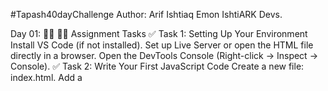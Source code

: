 #Tapash40dayChallenge
Author: Arif Ishtiaq Emon
IshtiARK Devs.

Day 01:
👩‍💻 🧑‍💻 Assignment Tasks
✅ Task 1: Setting Up Your Environment
Install VS Code (if not installed).
Set up Live Server or open the HTML file directly in a browser.
Open the DevTools Console (Right-click → Inspect → Console).
✅ Task 2: Write Your First JavaScript Code
Create a new file: index.html.
Add a <script> tag inside the HTML file or link an external script.js.
Inside script.js, write a simple greeting program:
console.log("Hello, tapaScript!");
console.log("Welcome to 40 Days of JavaScript!");
document.write("Check the browser console for a message!");
Run the HTML file in the browser and check:
The console log prints the text.
The document.write() outputs text on the webpage.
✅ Task 3: Experiment with Different JavaScript Loading Methods
Add the script in <head>, end of the <body> tag.
Use async and defer attributes
Understand the difefrences.
✅ Task 4: Take Notes and Submit
Hope you have captured a good notes of your learning.
On the Discord, you will find 40 Days of JavaScript. Please post about your task completion(github repo, screenshots, all) in the task-assignments channel.
